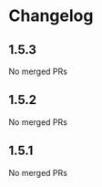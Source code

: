 # Changelog

<!-- <START NEW CHANGELOG ENTRY> -->

## 1.5.3

No merged PRs

<!-- <END NEW CHANGELOG ENTRY> -->

## 1.5.2

No merged PRs

## 1.5.1

No merged PRs
